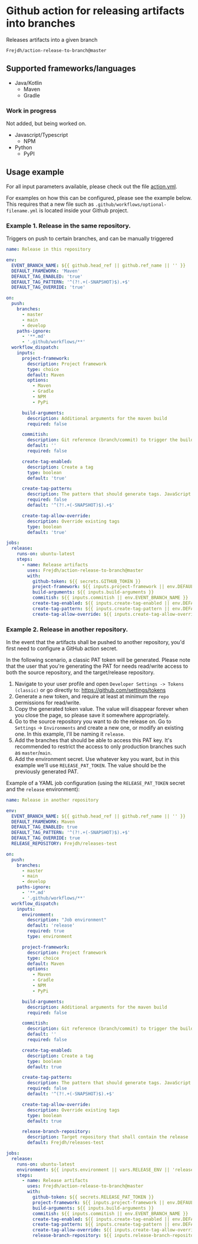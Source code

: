 # Github action for releasing artifacts into branches
Releases artifacts into a given branch

```
Frejdh/action-release-to-branch@master
```

## Supported frameworks/languages
* Java/Kotlin
    * Maven
    * Gradle

### Work in progress
Not added, but being worked on.
* Javascript/Typescript
    * NPM
* Python
    * PyPI

## Usage example
For all input parameters available, please check out the file [action.yml](action.yml).

For examples on how this can be configured, please see the example below.
This requires that a new file such as `.github/workflows/optional-filename.yml` is located inside your Github project.

### Example 1. Release in the same repository.
Triggers on push to certain branches, and can be manually triggered
```yaml
name: Release in this repository

env:
  EVENT_BRANCH_NAME: ${{ github.head_ref || github.ref_name || '' }}
  DEFAULT_FRAMEWORK: 'Maven'
  DEFAULT_TAG_ENABLED: 'true'
  DEFAULT_TAG_PATTERN: '^(?!.+(-SNAPSHOT)$).+$'
  DEFAULT_TAG_OVERRIDE: 'true'

on:
  push:
    branches:
      - master
      - main
      - develop
    paths-ignore:
      - '**.md'
      - '.github/workflows/**'
  workflow_dispatch:
    inputs:
      project-framework:
        description: Project framework
        type: choice
        default: Maven
        options:
          - Maven
          - Gradle
          - NPM
          - PyPi

      build-arguments:
        description: Additional arguments for the maven build
        required: false

      commitish:
        description: Git reference (branch/commit) to trigger the build on
        default: ''
        required: false

      create-tag-enabled:
        description: Create a tag
        type: boolean
        default: 'true'

      create-tag-pattern:
        description: The pattern that should generate tags. JavaScript regex syntax
        required: false
        default: '^(?!.+(-SNAPSHOT)$).+$'

      create-tag-allow-override:
        description: Override existing tags
        type: boolean
        default: 'true'

jobs:
  release:
    runs-on: ubuntu-latest
    steps:
      - name: Release artifacts
        uses: Frejdh/action-release-to-branch@master
        with:
          github-token: ${{ secrets.GITHUB_TOKEN }}
          project-framework: ${{ inputs.project-framework || env.DEFAULT_FRAMEWORK }}
          build-arguments: ${{ inputs.build-arguments }}
          commitish: ${{ inputs.commitish || env.EVENT_BRANCH_NAME }}
          create-tag-enabled: ${{ inputs.create-tag-enabled || env.DEFAULT_TAG_ENABLED }}
          create-tag-pattern: ${{ inputs.create-tag-pattern || env.DEFAULT_TAG_PATTERN }}
          create-tag-allow-override: ${{ inputs.create-tag-allow-override || env.DEFAULT_TAG_OVERRIDE }}

```

### Example 2. Release in another repository.
In the event that the artifacts shall be pushed to another repository, you'd first need to configure a GitHub action secret.

In the following scenario, a classic PAT token will be generated.
Please note that the user that you're generating the PAT for needs read/write access to both the source repository, and the target/release repository.

1. Navigate to your user profile and open `Developer Settings -> Tokens (classic)` or go directly to: https://github.com/settings/tokens
2. Generate a new token, and require at least at minimum the `repo` permissions for read/write.
3. Copy the generated token value. The value will disappear forever when you close the page, so please save it somewhere appropriately.
4. Go to the source repository you want to do the release on. Go to `Settings` -> `Environments` and create a new one, or modify an existing one. In this example, I'll be naming it `release`.
5. Add the branches that should be able to access this PAT key. It's recommended to restrict the access to only production branches such as `master`/`main`.
6. Add the environment secret. Use whatever key you want, but in this example we'll use `RELEASE_PAT_TOKEN`. The value should be the previously generated PAT.

Example of a YAML job configuration (using the `RELEASE_PAT_TOKEN` secret and the `release` environment):
```yaml
name: Release in another repository

env:
  EVENT_BRANCH_NAME: ${{ github.head_ref || github.ref_name || '' }}
  DEFAULT_FRAMEWORK: Maven
  DEFAULT_TAG_ENABLED: true
  DEFAULT_TAG_PATTERN: '^(?!.+(-SNAPSHOT)$).+$'
  DEFAULT_TAG_OVERRIDE: true
  RELEASE_REPOSITORY: Frejdh/releases-test

on:
  push:
    branches:
      - master
      - main
      - develop
    paths-ignore:
      - '**.md'
      - '.github/workflows/**'
  workflow_dispatch:
    inputs:
      environment:
        description: "Job environment"
        default: 'release'
        required: true
        type: environment

      project-framework:
        description: Project framework
        type: choice
        default: Maven
        options:
          - Maven
          - Gradle
          - NPM
          - PyPi

      build-arguments:
        description: Additional arguments for the maven build
        required: false

      commitish:
        description: Git reference (branch/commit) to trigger the build on
        default: ''
        required: false

      create-tag-enabled:
        description: Create a tag
        type: boolean
        default: true

      create-tag-pattern:
        description: The pattern that should generate tags. JavaScript regex syntax
        required: false
        default: '^(?!.+(-SNAPSHOT)$).+$'

      create-tag-allow-override:
        description: Override existing tags
        type: boolean
        default: true

      release-branch-repository:
        description: Target repository that shall contain the release
        default: Frejdh/releases-test

jobs:
  release:
    runs-on: ubuntu-latest
    environment: ${{ inputs.environment || vars.RELEASE_ENV || 'release' }}
    steps:
      - name: Release artifacts
        uses: Frejdh/action-release-to-branch@master
        with:
          github-token: ${{ secrets.RELEASE_PAT_TOKEN }}
          project-framework: ${{ inputs.project-framework || env.DEFAULT_FRAMEWORK }}
          build-arguments: ${{ inputs.build-arguments }}
          commitish: ${{ inputs.commitish || env.EVENT_BRANCH_NAME }}
          create-tag-enabled: ${{ inputs.create-tag-enabled || env.DEFAULT_TAG_ENABLED }}
          create-tag-pattern: ${{ inputs.create-tag-pattern || env.DEFAULT_TAG_PATTERN }}
          create-tag-allow-override: ${{ inputs.create-tag-allow-override || env.DEFAULT_TAG_OVERRIDE }}
          release-branch-repository: ${{ inputs.release-branch-repository || env.RELEASE_REPOSITORY }}
```
